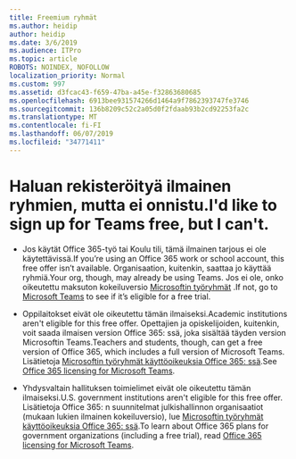 ```yaml
---
title: Freemium ryhmät
ms.author: heidip
author: heidip
ms.date: 3/6/2019
ms.audience: ITPro
ms.topic: article
ROBOTS: NOINDEX, NOFOLLOW
localization_priority: Normal
ms.custom: 997
ms.assetid: d3fcac43-f659-47ba-a45e-f32863680685
ms.openlocfilehash: 6913bee931574266d1464a9f7862393747fe3746
ms.sourcegitcommit: 136b8209c52c2a05d0f2fdaab93b2cd92253fa2c
ms.translationtype: MT
ms.contentlocale: fi-FI
ms.lasthandoff: 06/07/2019
ms.locfileid: "34771411"
---
```

# <a name="id-like-to-sign-up-for-teams-free-but-i-cant"></a><span data-ttu-id="7dce3-102">Haluan rekisteröityä ilmainen ryhmien, mutta ei onnistu.</span><span class="sxs-lookup"><span data-stu-id="7dce3-102">I'd like to sign up for Teams free, but I can't.</span></span>

- <span data-ttu-id="7dce3-103">Jos käytät Office 365-työ tai Koulu tili, tämä ilmainen tarjous ei ole käytettävissä.</span><span class="sxs-lookup"><span data-stu-id="7dce3-103">If you’re using an Office 365 work or school account, this free offer isn’t available.</span></span> <span data-ttu-id="7dce3-104">Organisaation, kuitenkin, saattaa jo käyttää ryhmiä.</span><span class="sxs-lookup"><span data-stu-id="7dce3-104">Your org, though, may already be using Teams.</span></span> <span data-ttu-id="7dce3-105">Jos ei ole, onko oikeutettu maksuton kokeiluversio [Microsoftin työryhmät](https://products.office.com/microsoft-teams/group-chat-software) .</span><span class="sxs-lookup"><span data-stu-id="7dce3-105">If not, go to [Microsoft Teams](https://products.office.com/microsoft-teams/group-chat-software) to see if it’s eligible for a free trial.</span></span>

- <span data-ttu-id="7dce3-106">Oppilaitokset eivät ole oikeutettu tämän ilmaiseksi.</span><span class="sxs-lookup"><span data-stu-id="7dce3-106">Academic institutions aren't eligible for this free offer.</span></span> <span data-ttu-id="7dce3-107">Opettajien ja opiskelijoiden, kuitenkin, voit saada ilmaisen version Office 365: ssä, joka sisältää täyden version Microsoftin Teams.</span><span class="sxs-lookup"><span data-stu-id="7dce3-107">Teachers and students, though, can get a free version of Office 365, which includes a full version of Microsoft Teams.</span></span> <span data-ttu-id="7dce3-108">Lisätietoja [Microsoftin työryhmät käyttöoikeuksia Office 365: ssä](https://docs.microsoft.com/microsoftteams/office-365-licensing).</span><span class="sxs-lookup"><span data-stu-id="7dce3-108">See [Office 365 licensing for Microsoft Teams](https://docs.microsoft.com/microsoftteams/office-365-licensing).</span></span>

- <span data-ttu-id="7dce3-109">Yhdysvaltain hallituksen toimielimet eivät ole oikeutettu tämän ilmaiseksi.</span><span class="sxs-lookup"><span data-stu-id="7dce3-109">U.S. government institutions aren't eligible for this free offer.</span></span> <span data-ttu-id="7dce3-110">Lisätietoja Office 365: n suunnitelmat julkishallinnon organisaatiot (mukaan lukien ilmainen kokeiluversio), lue [Microsoftin työryhmät käyttöoikeuksia Office 365: ssä](https://docs.microsoft.com/microsoftteams/office-365-licensing).</span><span class="sxs-lookup"><span data-stu-id="7dce3-110">To learn about Office 365 plans for government organizations (including a free trial), read [Office 365 licensing for Microsoft Teams](https://docs.microsoft.com/microsoftteams/office-365-licensing).</span></span>


